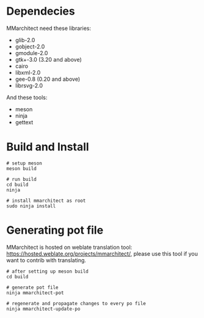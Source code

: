# Dependecies

MMarchitect need these libraries:

  * glib-2.0
  * gobject-2.0
  * gmodule-2.0
  * gtk+-3.0 (3.20 and above)
  * cairo
  * libxml-2.0
  * gee-0.8 (0.20 and above)
  * librsvg-2.0

And these tools:

  * meson
  * ninja
  * gettext

# Build and Install

```shell
# setup meson
meson build

# run build
cd build
ninja

# install mmarchitect as root
sudo ninja install
```

# Generating pot file

MMarchitect is hosted on weblate translation tool:
https://hosted.weblate.org/projects/mmarchitect/, please use this tool if you
want to contrib with translating.

```shell
# after setting up meson build
cd build

# generate pot file
ninja mmarchitect-pot

# regenerate and propagate changes to every po file
ninja mmarchitect-update-po
```

